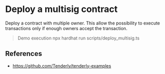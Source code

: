 
# Deploy a multisig contract

Deploy a contract with multiple owner. This allow the possibility to execute transactions only if enough owners accept the transaction.

> Demo execution
npx hardhat run scripts/deploy_multisig.ts


## References
- https://github.com/Tenderly/tenderly-examples
